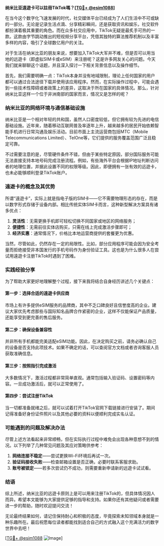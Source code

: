 **纳米比亚遠遊卡可以註冊TikTok嗎？[[TG💪+ @esim1088](https://t.me/s/esim1088)]**

在当今这个数字化飞速发展的时代，社交媒体平台已经成为了人们生活中不可或缺的一部分。无论是记录生活点滴、分享精彩瞬间，还是获取资讯和娱乐，社交软件都扮演着极其重要的角色。而在众多社交应用中，TikTok无疑是最炙手可热的一款。这款由字节跳动推出的短视频分享平台，凭借其独特的算法推荐机制以及丰富多样的内容，吸引了全球数亿用户的关注。

对于生活在纳米比亚的朋友来说，想要加入TikTok大军并不难，但是否可以用当地的远遊卡（即虚拟SIM卡或eSIM）来注册呢？这是许多网友关心的问题。今天我们就来聊聊这个话题，并且深入探讨一下相关背景信息以及操作细节。

首先，我们需要明确一点：TikTok本身并没有地域限制，理论上任何国家的用户都可以通过合法途径下载并使用该应用程序。然而，在实际操作过程中，可能会遇到一些技术性障碍或者政策上的差异，这取决于所在国家的具体情况。那么，针对纳米比亚这样一个位于非洲南部的国家而言，情况又是怎样的呢？

### 纳米比亚的网络环境与通信基础设施

纳米比亚是一个相对年轻的共和国，虽然人口密度较低，但它拥有较为先进的电信基础设施。近年来，随着移动互联网普及率逐年上升，越来越多的居民开始依赖智能手机进行日常沟通及娱乐活动。目前市面上主流运营商包括MTC（Mobile Telecommunications Limited）、TelOne等，它们提供的服务覆盖范围广泛且稳定可靠。

不过需要注意的是，尽管硬件条件不错，但由于某些特定原因，部分国际服务可能无法直接支持本地号码完成注册流程。例如，有些海外平台会根据IP地址判断访问者的地理位置，并据此设置不同的权限等级。因此，即便拥有一张有效的远遊卡，也未必能够顺利登录TikTok账户。

### 遠遊卡的概念及其优势

所谓“遠遊卡”，实际上就是指电子版的SIM卡——它不需要物理形态的存在，而是以数字形式存储于设备内部。相比传统实体SIM卡而言，这种新型解决方案具有诸多优点：

1. **灵活性**：无需更换手机即可轻松切换不同国家或地区的网络服务；
2. **便捷性**：无需前往实体店购买，只需在线上完成激活步骤即可；
3. **经济实惠**：通常情况下，价格比本地运营商提供的套餐更为优惠。

当然，尽管如此，仍然存在一定的局限性。比如，部分应用程序可能会因为安全考量而拒绝接受非本国发行的手机号码作为身份验证工具。这也是为什么很多人在尝试用遠遊卡注册TikTok时遇到了困难。

### 实践经验分享

为了帮助大家更好地理解整个过程，接下来我将结合自身经历讲述几个关键点：

#### 第一步：选择合适的遠遊卡供应商

市场上有许多提供eSIM服务的品牌商，其中不乏口碑良好且信誉度高的企业。建议大家优先考虑那些与国际知名品牌合作紧密的企业，这样不仅能保证产品质量，还能享受到更完善的售后服务。

#### 第二步：确保设备兼容性

并非所有手机都能完美适配eSIM功能。因此，在决定购买之前，请务必确认自己的设备是否支持此项技术。如果不确定的话，可以查阅官方文档或者咨询客服人员获取准确信息。

#### 第三步：按照指引完成激活

大多数情况下，激活过程都非常简单直观。通常包括输入验证码、设置密码等内容。一旦成功激活后，就可以正常使用了。

#### 第四步：尝试注册TikTok

当一切都准备就绪之后，就可以试着打开TikTok官网下载链接进行安装了。期间记得准备好身份证件照片以及其他必要的资料以便顺利完成实名认证。

### 可能遇到的问题及解决办法

尽管上述方法看起来非常顺畅，但在实际执行过程中难免会出现各种意想不到的情况。以下列举了几种常见问题及其应对策略供参考：

1. **网络连接不稳定**——尝试更换Wi-Fi环境后再试一次。
2. **验证码接收失败**——检查邮箱设置是否正确，必要时联系客服求助。
3. **账号被锁定**——若多次尝试仍不成功，则需要重新申请新的远遊卡试试看。

### 结语

综上所述，纳米比亚的远遊卡原则上是可以用来注册TikTok的，但具体情况因人而异。希望本文能够为大家提供足够的指导和支持。如果你还有其他疑问或者需要进一步的帮助，随时欢迎提问交流！

无论最终结果如何，请记住保持耐心和积极的态度，毕竟探索未知领域本身就是一种乐趣所在。最后祝愿每位读者都能找到适合自己的方式融入这个充满活力的数字世界中去吧！

[[TG💪+ @esim1088](https://t.me/s/esim1088) ![Image](https://i.postimg.cc/4NQfJmqS/Snipaste-2025-05-13-00-14-12.png)]